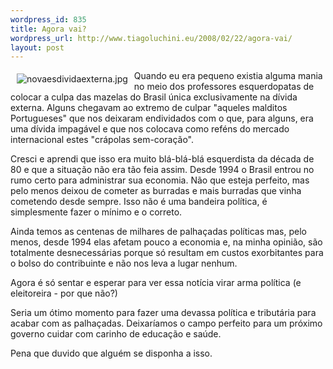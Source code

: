 ```yaml
--- 
wordpress_id: 835
title: Agora vai?
wordpress_url: http://www.tiagoluchini.eu/2008/02/22/agora-vai/
layout: post
---
```


<p style="text-align: center"><img src="http://www.tiagoluchini.eu/wp-content/uploads/2008/02/novaesdividaexterna.jpg" alt="novaesdividaexterna.jpg" align="left" hspace="10" vspace="5" /></p>
Quando eu era pequeno existia alguma mania no meio dos professores esquerdopatas de colocar a culpa das mazelas do Brasil única exclusivamente na dívida externa. Alguns chegavam ao extremo de culpar "aqueles malditos Portugueses" que nos deixaram endividados com o que, para alguns, era uma dívida impagável e que nos colocava como reféns do mercado internacional estes "crápolas sem-coração".

Cresci e aprendi que isso era muito blá-blá-blá esquerdista da década de 80 e que a situação não era tão feia assim. Desde 1994 o Brasil entrou no rumo certo para administrar sua economia. Não que esteja perfeito, mas pelo menos deixou de cometer as burradas e mais burradas que vinha cometendo desde sempre. Isso não é uma bandeira política, é simplesmente fazer o mínimo e o correto.

Ainda temos as centenas de milhares de palhaçadas políticas mas, pelo menos, desde 1994 elas afetam pouco a economia e, na minha opinião, são totalmente desnecessárias porque só resultam em custos exorbitantes para o bolso do contribuinte e não nos leva a lugar nenhum.

Agora é só sentar e esperar para ver essa notícia virar arma política (e eleitoreira - por que não?)

Seria um ótimo momento para fazer uma devassa política e tributária para acabar com as palhaçadas. Deixaríamos o campo perfeito para um próximo governo cuidar com carinho de educação e saúde.

Pena que duvido que alguém se disponha a isso.
